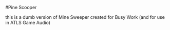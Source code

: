 #Pine Scooper

this is a dumb version of Mine Sweeper created for Busy Work (and for use in ATLS Game Audio)